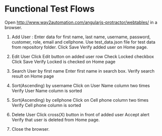 # Functional Test Flows
Open http://www.way2automation.com/angularjs-protractor/webtables/ in a browser.

1. Add User : Enter data for first name, last name, username, password, customer, role, email and cellphone. Use test_data.json file for test data from repository folder.
Click Save
Verify added user on Home page.

2. Edit User
Click Edit button on added user row
Check Locked checkbox
Click Save
Verify Locked is checked on Home page

3. Search User by first name
Enter first name in search box.
Verify search result on Home page
4. Sort(Ascending) by username
Click on User Name column two times
Verify User Name column is sorted
5. Sort(Ascending) by cellphone
Click on Cell phone column two times
Verify Cell phone column is sorted
6. Delete User
Click cross(X) button in front of added user
Accept alert
Verify that user is deleted from Home page.
7. Close the browser.